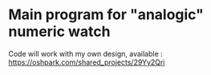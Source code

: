# Main program for "analogic" numeric watch

 Code will work with my own design, available :
 https://oshpark.com/shared_projects/29Yy2Qri
